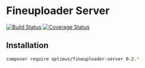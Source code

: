 # Fineuploader Server

[![Build Status](https://travis-ci.org/esbenp/fineuploader-server.svg)](https://travis-ci.org/esbenp/fineuploader-server) [![Coverage Status](https://coveralls.io/repos/esbenp/fineuploader-server/badge.svg?branch=master)](https://coveralls.io/r/esbenp/fineuploader-server?branch=master)

## Installation

```bash
composer require optimus/fineuploader-server 0.2.*
```
